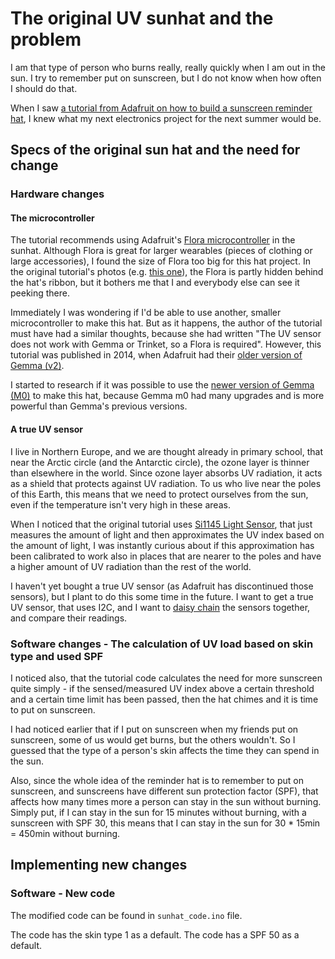 # The original UV sunhat and the problem

I am that type of person who burns really, really quickly when I am out in the sun.
I try to remember put on sunscreen, but I do not know when how often I should do that.

When I saw [a tutorial from Adafruit on how to build a sunscreen reminder hat](https://learn.adafruit.com/sunscreen-reminder-hat?view=all), I knew what my next electronics project for the next summer would be.

## Specs of the original sun hat and the need for change

### Hardware changes
#### The microcontroller
The tutorial recommends using Adafruit's [Flora microcontroller](https://www.adafruit.com/product/659) in the sunhat. Although Flora is great for larger wearables (pieces of clothing or large accessories), I found the size of Flora too big for this hat project. In the original tutorial's photos (e.g. [this one](https://learn.adafruit.com/assets/18327)), the Flora is partly hidden behind the hat's ribbon, but it bothers me that I and everybody else can see it peeking there.

Immediately I was wondering if I'd be able to use another, smaller microcontroller to make this hat. But as it happens, the author of the tutorial must have had a similar thoughts, because she had written "The UV sensor does not work with Gemma or Trinket, so a Flora is required". However, this tutorial was published in 2014, when Adafruit had their [older version of Gemma (v2)](https://www.adafruit.com/product/1222).

I started to research if it was possible to use the [newer version of Gemma (M0)](https://www.adafruit.com/product/3501) to make this hat, because Gemma m0 had many upgrades and is more powerful than Gemma's previous versions.

#### A true UV sensor

I live in Northern Europe, and we are thought already in primary school, that near the Arctic circle (and the Antarctic circle), the ozone layer is thinner than elsewhere in the world. Since ozone layer absorbs UV radiation, it acts as a shield that protects against UV radiation. To us who live near the poles of this Earth, this means that we need to protect ourselves from the sun, even if the temperature isn't very high in these areas.

When I noticed that the original tutorial uses [Si1145 Light Sensor](https://www.adafruit.com/product/1981), that just measures the amount of light and then approximates the UV index based on the amount of light, I was instantly curious about if this approximation has been calibrated to work also in places that are nearer to the poles and have a higher amount of UV radiation than the rest of the world.

I haven't yet bought a true UV sensor (as Adafruit has discontinued those sensors), but I plant to do this some time in the future. I want to get a true UV sensor, that uses I2C, and I want to [daisy chain](https://en.wikipedia.org/wiki/Daisy_chain_(electrical_engineering)) the sensors together, and compare their readings.

### Software changes - The calculation of UV load based on skin type and used SPF
I noticed also, that the tutorial code calculates the need for more sunscreen quite simply - if the sensed/measured UV index above a certain threshold and a certain time limit has been passed, then the hat chimes and it is time to put on sunscreen.

I had noticed earlier that if I put on sunscreen when my friends put on sunscreen, some of us would get burns, but the others wouldn't. So I guessed that the type of a person's skin affects the time they can spend in the sun.

Also, since the whole idea of the reminder hat is to remember to put on sunscreen, and sunscreens have different sun protection factor (SPF), that affects how many times more a person can stay in the sun without burning. Simply put, if I can stay in the sun for 15 minutes without burning, with a sunscreen with SPF 30, this means that I can stay in the sun for 30 * 15min = 450min without burning.

## Implementing new changes

### Software - New code
The modified code can be found in `sunhat_code.ino` file.

The code has the skin type 1 as a default.
The code has a SPF 50 as a default.
